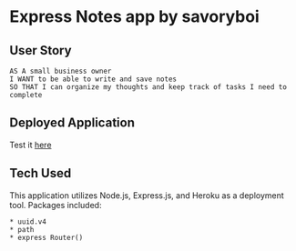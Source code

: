# Express Notes app by savoryboi

## User Story
```
AS A small business owner
I WANT to be able to write and save notes
SO THAT I can organize my thoughts and keep track of tasks I need to complete
```

## Deployed Application
Test it [here](https://note-taker-savoryboi.herokuapp.com/)

## Tech Used
This application utilizes Node.js, Express.js, and Heroku as a deployment tool. Packages included: 

    * uuid.v4
    * path
    * express Router()